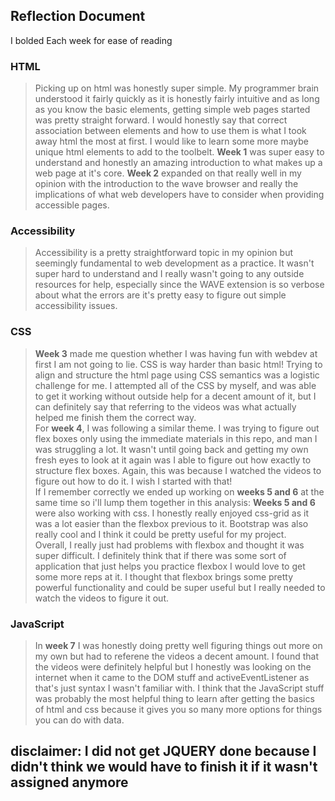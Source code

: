 ## Reflection Document
I bolded Each week for ease of reading
### HTML

>Picking up on html was honestly super simple. My programmer brain understood it fairly quickly as it is honestly fairly intuitive and as long as you know the basic elements, getting simple web pages started was pretty straight forward. I would honestly say that correct association between elements and how to use them is what I took away html the most at first. I would like to learn some more maybe unique html elements to add to the toolbelt.
**Week 1** was super easy to understand and honestly an amazing introduction to what makes up a web page at it's core. **Week 2** expanded on that really well in my opinion with the introduction to the wave browser and really the implications of what web developers have to consider when providing accessible pages.

### Accessibility

>Accessibility is a pretty straightforward topic in my opinion but seemingly fundamental to web development as a practice. It wasn't super hard to understand and I really wasn't going to any outside resources for help, especially since the WAVE extension is so verbose about what the errors are it's pretty easy to figure out simple accessibility issues.

### CSS

>**Week 3** made me question whether I was having fun with webdev at first I am not going to lie. CSS is way harder than basic html! Trying to align and structure the html page using CSS semantics was a logistic challenge for me. I attempted all of the CSS by myself, and was able to get it working without outside help for a decent amount of it, but I can definitely say that referring to the videos was what actually helped me finish them the correct way.  
For **week 4**, I was following a similar theme. I was trying to figure out flex boxes only using the immediate materials in this repo, and man I was struggling a lot. It wasn't until going back and getting my own fresh eyes to look at it again was I able to figure out how exactly to structure flex boxes. Again, this was because I watched the videos to figure out how to do it. I wish I started with that!  
If I remember correctly we ended up working on **weeks 5 and 6** at the same time so i'll lump them together in this analysis: **Weeks 5 and 6** were also working with css. I honestly really enjoyed css-grid as it was a lot easier than the flexbox previous to it. Bootstrap was also really cool and I think it could be pretty useful for my project.  
Overall, I really just had problems with flexbox and thought it was super difficult. I definitely think that if there was some sort of application that just helps you practice flexbox I would love to get some more reps at it. I thought that flexbox brings some pretty powerful functionality and could be super useful but I really needed to watch the videos to figure it out.

### JavaScript
>In **week 7** I was honestly doing pretty well figuring things out more on my own but had to referene the videos a decent amount. I found that the videos were definitely helpful but I honestly was looking on the internet when it came to the DOM stuff and activeEventListener as that's just syntax I wasn't familiar with. I think that the JavaScript stuff was probably the most helpful thing to learn after getting the basics of html and css because it gives you so many more options for things you can do with data.

## disclaimer: I did  **not** get JQUERY done because I didn't think we would have to finish it if it wasn't assigned anymore

